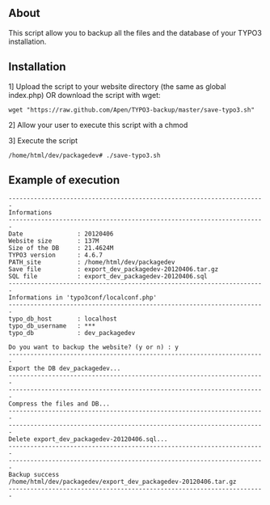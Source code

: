 About
-----

This script allow you to backup all the files and the database of your TYPO3 installation.

Installation
------------

1] Upload the script to your website directory (the same as global index.php) OR download the script with wget:
```
wget "https://raw.github.com/Apen/TYPO3-backup/master/save-typo3.sh"
```

2] Allow your user to execute this script with a chmod

3] Execute the script
```
/home/html/dev/packagedev# ./save-typo3.sh
```

Example of execution
------------

	-----------------------------------------------------------------------
	Informations
	-----------------------------------------------------------------------
	Date               : 20120406
	Website size       : 137M
	Size of the DB     : 21.4624M
	TYPO3 version      : 4.6.7
	PATH_site          : /home/html/dev/packagedev
	Save file          : export_dev_packagedev-20120406.tar.gz
	SQL file           : export_dev_packagedev-20120406.sql
	-----------------------------------------------------------------------
	Informations in 'typo3conf/localconf.php'
	-----------------------------------------------------------------------
	typo_db_host       : localhost
	typo_db_username   : ***
	typo_db            : dev_packagedev

	Do you want to backup the website? (y or n) : y
	-----------------------------------------------------------------------
	Export the DB dev_packagedev...
	-----------------------------------------------------------------------
	-----------------------------------------------------------------------
	Compress the files and DB...
	-----------------------------------------------------------------------
	-----------------------------------------------------------------------
	Delete export_dev_packagedev-20120406.sql...
	-----------------------------------------------------------------------
	-----------------------------------------------------------------------
	Backup success
	/home/html/dev/packagedev/export_dev_packagedev-20120406.tar.gz
	-----------------------------------------------------------------------
